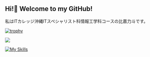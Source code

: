 ## Hi!👋 Welcome to my GitHub!
私はITカレッジ沖縄ITスペシャリスト科情報工学科コースの比嘉力斗です。

[![trophy](https://github-profile-trophy.vercel.app/?username={itc-s24023)](https://github.com/ryo-ma/github-profile-trophy)

![](https://komarev.com/ghpvc/?username=itc-s24023)

[![My Skills](https://skillicons.dev/icons?i=flutter,dart,firebase,react,typescript)](https://skillicons.dev)



<!--
**itc-s24023/itc-s24023** is a ✨ _special_ ✨ repository because its `README.md` (this file) appears on your GitHub profile.

Here are some ideas to get you started:

- 🔭 I’m currently working on ...
- 🌱 I’m currently learning ...
- 👯 I’m looking to collaborate on ...
- 🤔 I’m looking for help with ...
- 💬 Ask me about ...
- 📫 How to reach me: ...
- 😄 Pronouns: ...
- ⚡ Fun fact: ...
-->

